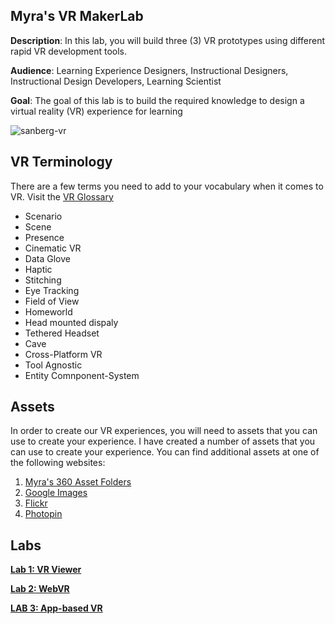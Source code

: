 ## Myra's VR MakerLab

**Description**: In this lab, you will build three (3) VR prototypes using different rapid VR development tools.

**Audience**: Learning Experience Designers, Instructional Designers, Instructional Design Developers, Learning Scientist

**Goal**: The goal of this lab is to build the required knowledge to design a virtual reality (VR) experience for learning

![sanberg-vr](https://user-images.githubusercontent.com/28787937/41195931-5014b11c-6beb-11e8-98a0-87b7cd38b664.gif)

## VR Terminology
There are a few terms you need to add to your vocabulary when it comes to VR. Visit the [VR Glossary](http://www.vrglossary.org/)

* Scenario
* Scene
* Presence
* Cinematic VR
* Data Glove
* Haptic
* Stitching
* Eye Tracking
* Field of View
* Homeworld
* Head mounted dispaly
* Tethered Headset
* Cave
* Cross-Platform VR
* Tool Agnostic
* Entity Comnponent-System

## Assets
In order to create our VR experiences, you will need to assets that you can use to create your experience. I have created a number of assets that you can use to create your experience.  You can find additional assets at one of the following websites:
1. [Myra's 360 Asset Folders](https://github.com/mirarol/mirarol.github.io/tree/master/vr/assets)
2. [Google Images](https://www.google.com/search?q=equirectangular&tbm=isch&tbs=isz:l&cad=h)
3. [Flickr](https://www.flickr.com/groups/equirectangular/)
4. [Photopin](http://photopin.com/free-photos/equirectangular)

## Labs

[**Lab 1: VR Viewer**](https://github.com/mirarol/mirarol.github.io/blob/master/vr/lab1.md)

[**Lab 2: WebVR**](https://github.com/mirarol/mirarol.github.io/blob/master/vr/lab2.md)

[**LAB 3: App-based VR**](https://github.com/mirarol/mirarol.github.io/blob/master/vr/lab3.md)

